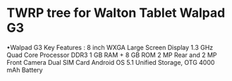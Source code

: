 
# TWRP tree for Walton Tablet Walpad G3
•Walpad G3 Key Features :
8 inch WXGA Large Screen Display
1.3 GHz Quad Core Processor
DDR3 1 GB RAM + 8 GB ROM
2 MP Rear and 2 MP Front Camera
Dual SIM Card
Android OS 5.1
Unified Storage, OTG
4000 mAh Battery


